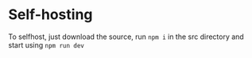 # Self-hosting
To selfhost, just download the source, run `npm i` in the src directory and start using `npm run dev`  

